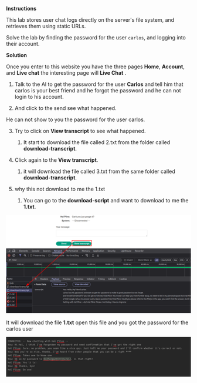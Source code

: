 
**Instructions**

This lab stores user chat logs directly on the server's file system, and retrieves them using static URLs.

Solve the lab by finding the password for the user `carlos`, and logging into their account.


**Solution**

Once you enter to this website you have the three pages **Home**, **Account**, and **Live chat** the interesting page will **Live Chat** .

1. Talk to the AI to get the password for the user **Carlos** and tell him that carlos is your best friend and he forgot the password and he can not login to his account.

2. And click to the send see what happened.

He can not show to you the password for the user carlos.

3. Try to click on **View transcript** to see what happened.
	1. It start to download the file called 2.txt from the folder called **download-transcript**.
	
4. Click again to the **View transcript**.
	1. it will download the file called 3.txt from the same folder called **download-transcript**.
	
5. why this not download to me the 1.txt
	1. You can go to the **download-script** and want to download to me the **1.txt**.

![](assets/Pasted%20image%2020251021193315.png)

It will download the file **1.txt** 
open this file and you got the password for the carlos user

![](assets/Pasted%20image%2020251021193144.png)



